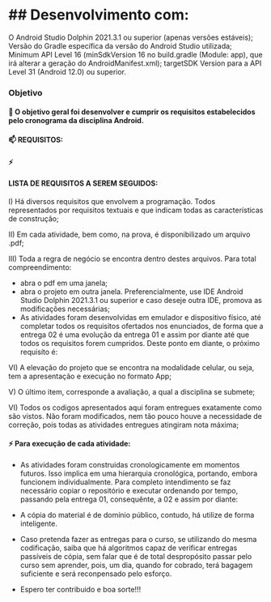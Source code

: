 # ## Desenvolvimento com:

O Android Studio Dolphin 2021.3.1 ou superior (apenas versões estáveis);
Versão do Gradle específica da versão do Android Studio utilizada;
Minimum API Level 16 (minSdkVersion 16 no build.gradle (Module: app), que irá alterar a geração do AndroidManifest.xml);
targetSDK Version para a API Level 31 (Android 12.0) ou superior.

### Objetivo

#### 🌱 O objetivo geral foi desenvolver e cumprir os requisitos estabelecidos pelo cronograma da disciplina Android.

#### 📫 REQUISITOS:

#### ⚡ 
####  LISTA DE REQUISITOS A SEREM SEGUIDOS:

I) Há diversos requisitos que envolvem a programação. Todos representados por requisitos textuais e que indicam todas
as características de construção;

II) Em cada atividade, bem como, na prova, é disponibilizado um arquivo .pdf;

III) Toda a regra de negócio se encontra dentro destes arquivos. Para total compreendimento:

- abra o pdf em uma janela;
- abra o projeto em outra janela. Preferencialmente, use IDE Android Studio Dolphin 2021.3.1 ou superior
  e caso deseje outra IDE, promova as modificações necessárias;
- As atividades foram desenvolvidas em emulador e dispositivo físico, até completar todos os requisitos
  ofertados nos enunciados, de forma que a entrega 02 é uma evolução da entrega 01 e assim por diante
  até que todos os requisitos forem cumpridos. Deste ponto em diante, o próximo requisíto é:

VI) A elevação do projeto que se encontra na modalidade celular, ou seja, tem a apresentação e execução no 
formato App;

V) O último item, corresponde a avaliação, a qual a disciplina se submete;

VI) Todos os codigos apresentados aqui foram entregues exatamente como são vistos. Não foram modificados,
nem tão pouco houve a necessidade de correção, pois todas as atividades entregues atingiram nota máxima;

#### ⚡ Para execução de cada atividade:

- As atividades foram construidas cronologicamente em momentos futuros. Isso implica em uma hierarquia
  cronológica, portando, embora funcionem individualmente. Para completo intendimento se faz necessário
  copiar o repositório e executar ordenando por tempo, passando pela entrega 01, consequênte, a 02 e
  assim por diante:

- A cópia do material é de domínio público, contudo, há utilize de forma inteligente.
  
- Caso pretenda fazer as entregas para o curso, se utilizando do mesma codificação, saiba
  que há algoritmos capaz de verificar entregas passíveis de cópia, sem falar que é de total despropósito
  passar pelo curso sem aprender, pois, um dia, quando for cobrado, terá bagagem suficiente e será
  reconpensado pelo esforço.

- Espero ter contribuido e boa sorte!!!
